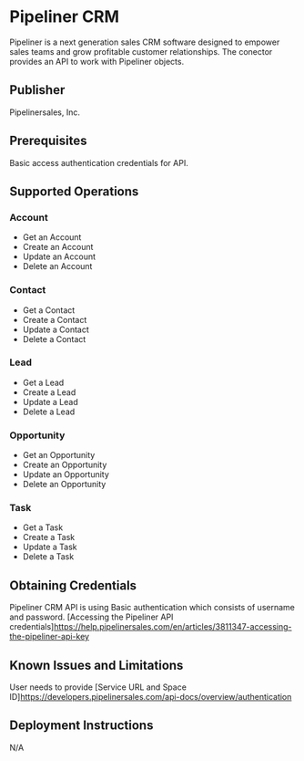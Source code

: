 # Pipeliner CRM
Pipeliner is a next generation sales CRM software designed to empower sales teams and grow profitable customer relationships. The conector provides an API to work with Pipeliner objects.

## Publisher
Pipelinersales, Inc.

## Prerequisites
Basic access authentication credentials for API.

## Supported Operations

### Account
- Get an Account
- Create an Account
- Update an Account
- Delete an Account

### Contact
- Get a Contact
- Create a Contact
- Update a Contact
- Delete a Contact

### Lead
- Get a Lead
- Create a Lead
- Update a Lead
- Delete a Lead

### Opportunity
- Get an Opportunity
- Create an Opportunity
- Update an Opportunity
- Delete an Opportunity

### Task
- Get a Task
- Create a Task
- Update a Task
- Delete a Task

## Obtaining Credentials
Pipeliner CRM API is using Basic authentication which consists of username and password. [Accessing the Pipeliner API credentials]https://help.pipelinersales.com/en/articles/3811347-accessing-the-pipeliner-api-key

## Known Issues and Limitations
User needs to provide [Service URL and Space ID]https://developers.pipelinersales.com/api-docs/overview/authentication

## Deployment Instructions
N/A
